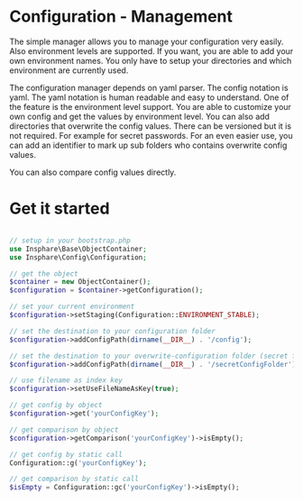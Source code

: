 Configuration - Management
===========

​The simple manager allows you to manage your configuration very easily. Also environment levels are supported.
If you want, you are able to add your own environment names. You only have to setup your directories and which environment are currently used.

The configuration manager depends on yaml parser. The config notation is yaml. The yaml notation is human readable and easy to understand.
One of the feature is the environment level support. You are able to customize your own config and get the values by environment level.
You can also add directories that overwrite the config values. There can be versioned but it is not required. For example for secret passwords.
For an even easier use, you can add an identifier to mark up sub folders who contains overwrite config values.

You can also compare config values directly.

Get it started
===========

```php

// setup in your bootstrap.php
use Insphare\Base\ObjectContainer;
use Insphare\Config\Configuration;

// get the object
$container = new ObjectContainer();
$configuration = $container->getConfiguration();

// set your current environment
$configuration->setStaging(Configuration::ENVIRONMENT_STABLE);

// set the destination to your configuration folder
$configuration->addConfigPath(dirname(__DIR__) . '/config');

// set the destination to your overwrite-configuration folder (secret folder for example)
$configuration->addConfigPath(dirname(__DIR__) . '/secretConfigFolder');

// use filename as index key
$configuration->setUseFileNameAsKey(true);

// get config by object
$configuration->get('yourConfigKey');

// get comparison by object
$configuration->getComparison('yourConfigKey')->isEmpty();

// get config by static call
Configuration::g('yourConfigKey');

// get comparison by static call
$isEmpty = Configuration::gc('yourConfigKey')->isEmpty();
```
